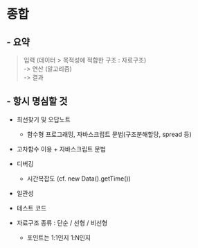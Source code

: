 # 종합

## - 요약

> 입력 (데이터 > 목적성에 적합한 구조 : 자료구조)<br>
> -> 연산 (알고리즘)<br>
> -> 결과<br>

## - 항시 명심할 것

- 최선찾기 및 오답노트
  - 함수형 프로그래밍, 자바스크립트 문법(구조분해할당, spread 등)
- 고차함수 이용 + 자바스크립트 문법
- 디버깅
  - 시간복잡도 (cf. new Data().getTime())
- 일관성
- 테스트 코드

- 자료구조 종류 : 단순 / 선형 / 비선형
  - 포인트는 1:1인지 1:N인지
